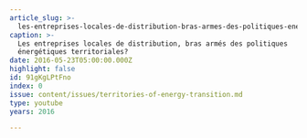 ```yaml
---
article_slug: >-
  les-entreprises-locales-de-distribution-bras-armes-des-politiques-energetiques-territoriales
caption: >-
  Les entreprises locales de distribution, bras armés des politiques
  énergétiques territoriales?
date: 2016-05-23T05:00:00.000Z
highlight: false
id: 91gKgLPtFno
index: 0
issue: content/issues/territories-of-energy-transition.md
type: youtube
years: 2016

---
```

